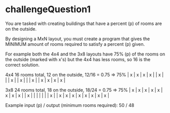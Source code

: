 # challengeQuestion1

You are tasked with creating buildings that have a percent (p) of rooms are on the outside.

By designing a MxN layout, you must create a program that gives the MINIMUM amount of rooms required to satisfy a percent (p) given.

For example both the 4x4 and the 3x8 layouts have 75% (p) of the rooms on the outside (marked with x's) but the 4x4 has less rooms, so 16 is the correct solution.

4x4 16 rooms total, 12 on the outside, 12/16 = 0.75 => 75%
| x | x | x | x |
| x |   |   | x |
| x |   |   | x |
| x | x | x | x |  

3x8 24 rooms total, 18 on the outside, 18/24 = 0.75 => 75%
| x | x | x | x | x | x | x | x |
| x |   |   |   |   |   |   | x |
| x | x | x | x | x | x | x | x |

Example input (p) / output (minimum rooms required):
50 / 48
